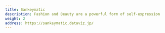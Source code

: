 ```yaml
---
title: Sankeymatic
description: Fashion and Beauty are a powerful form of self-expression. This category documents style through inspiring shots of street fashion, skincare products, avant-garde editorial photographs, and more.
weight: 2
address: https://sankeymatic.dataviz.jp/
---
```

